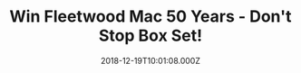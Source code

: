 ---
campaign-uuid: "c-396dfa53-809e-412a-b0b4-55322fa792bf"
type: "Competition"
category: "Music"
date: "2018-12-19T10:01:08.000Z"
end-date: "2019-02-19T23:59:00.000Z"
disable-form: false
is_promoted: false
has_entry_page: true
title: "Win Fleetwood Mac 50 Years - Don't Stop Box Set!"
competition-description: "<p>Fleetwood Mac will celebrate a half century of music\
  \ this autumn with a new 50 song collection that is the first to explore the group’\
  s entire career, from their early days playing the blues, to their global success\
  \ as one of the most-enduring and best-selling bands in rock history. </p>\r\n<p>Want\
  \ it? Click below for a chance to win!</p>"
hero-header: "Win Fleetwood Mac 50 Years - Don't Stop Box Set!"
terms-confirmation: "N/A"
banner-img: "https://assets.expresslyapp.com/asset-e8524b98-99a2-4211-9da5-d9c9d1e96eb1.jpg"
logo-left-href: "http://club.expressly.io"
logo-left-image: "https://assets.expresslyapp.com/asset-621130e9-e9ea-4d22-895b-f1d2cb34b305.jpg"
logo-left-title: "Expressly Club"
bg-image-hero: "https://assets.expresslyapp.com/asset-2913f2b1-b411-4eb0-91dd-d8c78546f6a2.jpg"
bg-image-first: "https://assets.expresslyapp.com/asset-aee23187-9a2c-4175-bd9f-0ffc24d7bd32.jpg"
section1-content: "<p>The new compilation touches on every era in the band’s rich\
  \ history and offers a deep dive into Fleetwood Mac’s expansive catalogue by bringing\
  \ together essential tracks released between 1968 and 2013. </p>\r\n<p>‘50 YEARS—\
  DON’T STOP’ also highlights the talented musicians who have recorded under the Fleetwood\
  \ Mac banner over the years, including Peter Green, Mick Fleetwood, Jeremy Spencer,\
  \ John McVie, Danny Kirwan, Christine McVie, Bob Welch, Bob Weston, Lindsey Buckingham,\
  \ Stevie Nicks, Billy Burnette, Rick Vito, Dave Mason and Bekka Bramlett. The collection\
  \ also features rare photos from the band’s career along with new liner notes by\
  \ veteran music writer David Wild.</p>\r\n<p>Enter the form below for a chance to\
  \ win and it could be yours!</p>"
entry-title: "Win Fleetwood Mac 50 Years - Don't Stop Box Set!"
entry-content: "Enter the draw to win Fleetwood Mac 50 Years - Don't Stop Box Set\
  \ by completing the form below before 23:59 on 19th of February 2019."
has-winner: false
prize-description: "Fleetwood Mac 50 Years - Don't Stop Box Set."
special-conditions: "Multiple entries are allowed up to one every day."
country-restrictions:
- "GB"
---